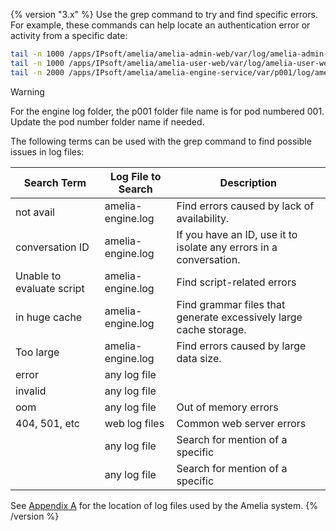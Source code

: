 {% version "3.x" %}
Use the grep command to try and find specific errors. For example, these commands can help locate an authentication error or activity from a specific date:
``` bash
tail -n 1000 /apps/IPsoft/amelia/amelia-admin-web/var/log/amelia-admin-web.log | grep AUTHENTICATION_SUCCESS
tail -n 1000 /apps/IPsoft/amelia/amelia-user-web/var/log/amelia-user-web.log | grep AUTHENTICATION_SUCCESS
tail -n 2000 /apps/IPsoft/amelia/amelia-engine-service/var/p001/log/amelia-engine-service.log | grep 2016-12-22
```
> [!warning]  
>
> For the engine log folder, the p001 folder file name is for pod numbered 001. Update the pod number folder name if needed.

The following terms can be used with the grep command to find possible issues in log files:

| Search Term | Log File to Search | Description |
| ----|----|----|
| not avail | amelia-engine.log | Find errors caused by lack of availability. |
| conversation ID | amelia-engine.log | If you have an ID, use it to isolate any errors in a conversation. |
| Unable to evaluate script | amelia-engine.log | Find script-related errors |
| in huge cache | amelia-engine.log | Find grammar files that generate excessively large cache storage. |
| Too large | amelia-engine.log | Find errors caused by large data size. |
| error | any log file |  |
| invalid | any log file |  |
| oom | any log file | Out of memory errors |
| 404, 501, etc | web log files | Common web server errors |
| <file path> | any log file | Search for mention of a specific <file path> |
| <service name> | any log file | Search for mention of a specific <service name> |

See [Appendix A](https://docs.amelia.com/display/AmeliaDocsV2/Appendix+A%3A+Log+File+Locations) for the location of log files used by the Amelia system.
{% /version %}
